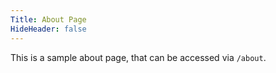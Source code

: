 ```yaml
---
Title: About Page
HideHeader: false
---
```


This is a sample about page, that can be accessed via `/about`.

